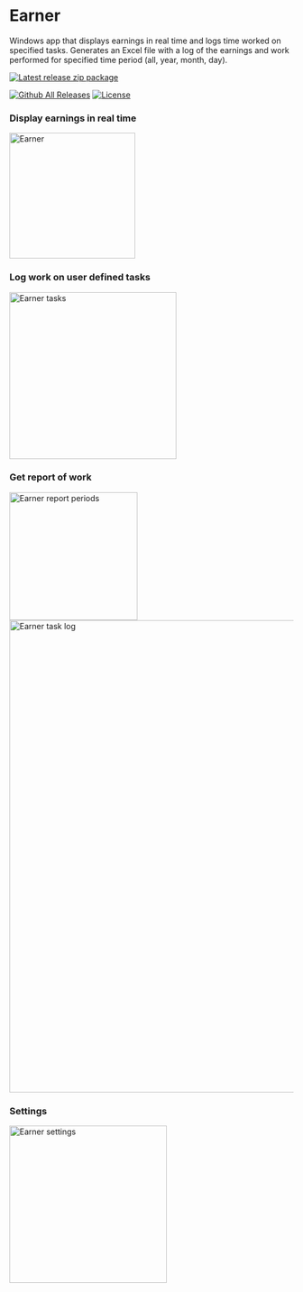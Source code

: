 # Earner
Windows app that displays earnings in real time and logs time worked on specified tasks.
Generates an Excel file with a log of the earnings and work performed for specified time period (all, year, month, day).

[![Latest release zip package](https://img.shields.io/github/v/release/voltura/Earner?label=download%20latest%20release&style=for-the-badge)](https://github.com/voltura/Earner/releases/latest/download/Earner_1.0.2.5.zip)

[![Github All Releases](https://img.shields.io/github/downloads/voltura/Earner/total.svg)]()
[![License](https://img.shields.io/badge/licence-MIT-green)]()

### Display earnings in real time

<img width="223" alt="Earner" src="https://user-images.githubusercontent.com/2292809/201538874-00438b78-f9a4-4d68-b303-950e29ba2440.png">


### Log work on user defined tasks

<img width="296" alt="Earner tasks" src="https://user-images.githubusercontent.com/2292809/201538923-5d0a1e58-f152-4f19-8f82-154787b9311b.png">


### Get report of work
<img width="227" alt="Earner report periods" src="https://user-images.githubusercontent.com/2292809/201538973-2c54a5c2-45b3-4de5-81f9-b0bd915aee8b.png">

<img width="838" alt="Earner task log" src="https://user-images.githubusercontent.com/2292809/201539024-2984199d-da2c-4fb4-9e2d-566e2fa5e556.png">


### Settings

<img width="279" alt="Earner settings" src="https://user-images.githubusercontent.com/2292809/201538811-d08bdbc7-3017-4b35-b051-459ca23b426f.png">
